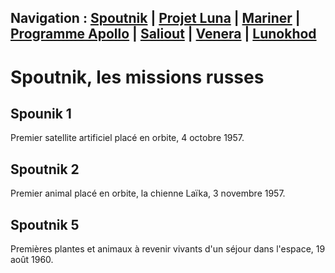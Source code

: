 ## Navigation : [Spoutnik](https://lilysa.github.io/CMSretourSur/spoutnik) | [Projet Luna](https://lilysa.github.io/CMSretourSur/luna) | [Mariner](https://lilysa.github.io/CMSretourSur/mariner) | [Programme Apollo](https://lilysa.github.io/CMSretourSur/programmeApollo) | [Saliout](https://lilysa.github.io/CMSretourSur/saliout) | [Venera](https://lilysa.github.io/CMSretourSur/venera) | [Lunokhod](https://lilysa.github.io/CMSretourSur/lunokhod)
# Spoutnik, les missions russes
## Spounik 1
Premier satellite artificiel placé en orbite, 4 octobre 1957.
## Spoutnik 2 
Premier animal placé en orbite, la chienne Laïka, 3 novembre 1957.
## Spoutnik 5
Premières plantes et animaux à revenir vivants d'un séjour dans l'espace, 19 août 1960.

